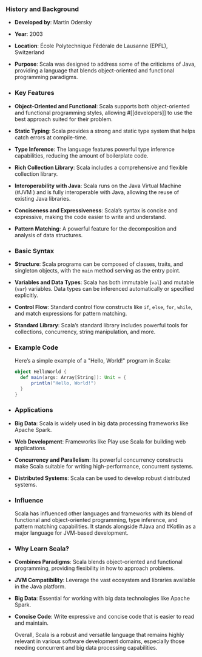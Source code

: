 ### **History and Background**
- **Developed by**: Martin Odersky
- **Year**: 2003
- **Location**: École Polytechnique Fédérale de Lausanne (EPFL), Switzerland
- **Purpose**: Scala was designed to address some of the criticisms of Java, providing a language that blends object-oriented and functional programming paradigms.
- ### **Key Features**
- **Object-Oriented and Functional**: Scala supports both object-oriented and functional programming styles, allowing #[[developers]] to use the best approach suited for their problem.
- **Static Typing**: Scala provides a strong and static type system that helps catch errors at compile-time.
- **Type Inference**: The language features powerful type inference capabilities, reducing the amount of boilerplate code.
- **Rich Collection Library**: Scala includes a comprehensive and flexible collection library.
- **Interoperability with Java**: Scala runs on the Java Virtual Machine (#JVM ) and is fully interoperable with Java, allowing the reuse of existing Java libraries.
- **Conciseness and Expressiveness**: Scala’s syntax is concise and expressive, making the code easier to write and understand.
- **Pattern Matching**: A powerful feature for the decomposition and analysis of data structures.
- ### **Basic Syntax**
- **Structure**: Scala programs can be composed of classes, traits, and singleton objects, with the `main` method serving as the entry point.
- **Variables and Data Types**: Scala has both immutable (`val`) and mutable (`var`) variables. Data types can be inferenced automatically or specified explicitly.
- **Control Flow**: Standard control flow constructs like `if`, `else`, `for`, `while`, and match expressions for pattern matching.
- **Standard Library**: Scala’s standard library includes powerful tools for collections, concurrency, string manipulation, and more.
- ### **Example Code**
  
  Here’s a simple example of a "Hello, World!" program in Scala:
  
  ```scala
  object HelloWorld {
    def main(args: Array[String]): Unit = {
        println("Hello, World!")
    }
  }
  ```
- ### **Applications**
- **Big Data**: Scala is widely used in big data processing frameworks like Apache Spark.
- **Web Development**: Frameworks like Play use Scala for building web applications.
- **Concurrency and Parallelism**: Its powerful concurrency constructs make Scala suitable for writing high-performance, concurrent systems.
- **Distributed Systems**: Scala can be used to develop robust distributed systems.
- ### **Influence**
  
  Scala has influenced other languages and frameworks with its blend of functional and object-oriented programming, type inference, and pattern matching capabilities. It stands alongside #Java and #Kotlin as a major language for JVM-based development.
- ### **Why Learn Scala?**
- **Combines Paradigms**: Scala blends object-oriented and functional programming, providing flexibility in how to approach problems.
- **JVM Compatibility**: Leverage the vast ecosystem and libraries available in the Java platform.
- **Big Data**: Essential for working with big data technologies like Apache Spark.
- **Concise Code**: Write expressive and concise code that is easier to read and maintain.
  
  Overall, Scala is a robust and versatile language that remains highly relevant in various software development domains, especially those needing concurrent and big data processing capabilities.